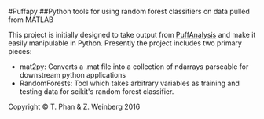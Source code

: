 #Puffapy
##Python tools for using random forest classifiers on data pulled from MATLAB

This project is initially designed to take output from [PuffAnalysis](https://github.com/exark/puffsAnalysis) and make it easily manipulable in Python. Presently the project includes two primary pieces:

* mat2py: Converts a .mat file into a collection of ndarrays parseable for downstream python applications
* RandomForests: Tool which takes arbitrary variables as training and testing data for scikit's random forest classifier.

Copyright © T. Phan & Z. Weinberg 2016
